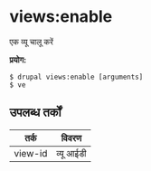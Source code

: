 # views:enable
एक व्यू चालू करें

**प्रयोग:**
```
$ drupal views:enable [arguments] 
$ ve  
```

## उपलब्ध तर्कों
तर्क | विवरण
---------|-------------
view-id | व्यू आईडी
